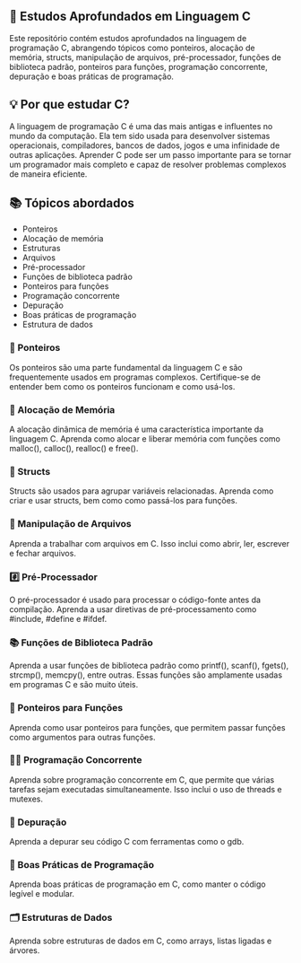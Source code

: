 ## 🚀 Estudos Aprofundados em Linguagem C

Este repositório contém estudos aprofundados na linguagem de programação C, abrangendo tópicos como ponteiros, alocação de memória, structs, manipulação de arquivos, pré-processador, funções de biblioteca padrão, ponteiros para funções, programação concorrente, depuração e boas práticas de programação.

## 💡 Por que estudar C?

A linguagem de programação C é uma das mais antigas e influentes no mundo da computação. Ela tem sido usada para desenvolver sistemas operacionais, compiladores, bancos de dados, jogos e uma infinidade de outras aplicações. Aprender C pode ser um passo importante para se tornar um programador mais completo e capaz de resolver problemas complexos de maneira eficiente.

## 📚 Tópicos abordados

- Ponteiros
- Alocação de memória
- Estruturas
- Arquivos
- Pré-processador
- Funções de biblioteca padrão
- Ponteiros para funções
- Programação concorrente
- Depuração
- Boas práticas de programação
- Estrutura de dados

### 📍 Ponteiros

Os ponteiros são uma parte fundamental da linguagem C e são frequentemente usados em programas complexos. Certifique-se de entender bem como os ponteiros funcionam e como usá-los.

### 💾 Alocação de Memória

A alocação dinâmica de memória é uma característica importante da linguagem C. Aprenda como alocar e liberar memória com funções como malloc(), calloc(), realloc() e free().

### 🧱 Structs

Structs são usados para agrupar variáveis relacionadas. Aprenda como criar e usar structs, bem como como passá-los para funções.

### 📂 Manipulação de Arquivos

Aprenda a trabalhar com arquivos em C. Isso inclui como abrir, ler, escrever e fechar arquivos.

### #️⃣ Pré-Processador

O pré-processador é usado para processar o código-fonte antes da compilação. Aprenda a usar diretivas de pré-processamento como #include, #define e #ifdef.

### 📚 Funções de Biblioteca Padrão

Aprenda a usar funções de biblioteca padrão como printf(), scanf(), fgets(), strcmp(), memcpy(), entre outras. Essas funções são amplamente usadas em programas C e são muito úteis.

### 🔗 Ponteiros para Funções

Aprenda como usar ponteiros para funções, que permitem passar funções como argumentos para outras funções.

### 🧑‍💻 Programação Concorrente

Aprenda sobre programação concorrente em C, que permite que várias tarefas sejam executadas simultaneamente. Isso inclui o uso de threads e mutexes.

### 🐛 Depuração

Aprenda a depurar seu código C com ferramentas como o gdb.

### 📝 Boas Práticas de Programação

Aprenda boas práticas de programação em C, como manter o código legível e modular.

### 🗂️ Estruturas de Dados

Aprenda sobre estruturas de dados em C, como arrays, listas ligadas e árvores.


